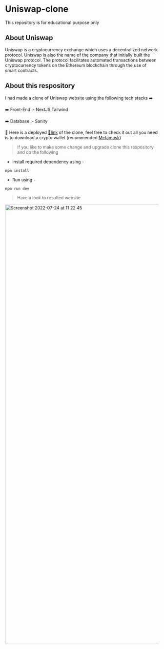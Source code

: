 # Uniswap-clone

This repository is for educational purpose only

## About Uniswap

Uniswap is a cryptocurrency exchange which uses a decentralized network protocol. Uniswap is also the name of the company that initially built the Uniswap protocol. The protocol facilitates automated transactions between cryptocurrency tokens on the Ethereum blockchain through the use of smart contracts.

## About this respository
I had made a clone of Uniswap website using the following tech stacks ➡️

➡️ Front-End :- NextJS,Tailwind

➡️ Database :- Sanity

📌 Here is a deployed [🔗link](https://uniswap-clone-rishabrb.vercel.app/) of the clone, feel free to check it out 
  all you need is to download a crypto wallet (recommended [Metamask](https://metamask.io/download/))
  
 > If you like to make some change and upgrade clone this respository and do the following
 
 * Install required dependency using -
 
 `npm install`
 
 * Run using - 
 
 `npm run dev`
 
 
> Have a look to resulted website
<img width="1440" alt="Screenshot 2022-07-24 at 11 22 45" src="https://user-images.githubusercontent.com/58904133/180634362-618c38e1-ff52-4f2b-b05e-531b3e0cf8a7.png">

